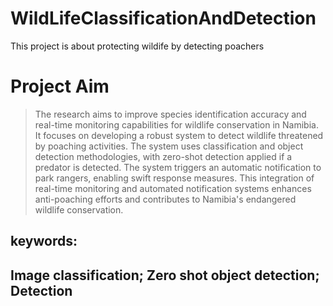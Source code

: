 # WildLifeClassificationAndDetection
This project is about protecting wildife by detecting poachers


# Project Aim
> The research aims to improve species identification accuracy and real-time monitoring capabilities for wildlife conservation in Namibia. It focuses on developing a robust system to detect wildlife threatened by poaching activities. The system uses classification and object detection methodologies, with zero-shot detection applied if a predator is detected. The system triggers an automatic notification to park rangers, enabling swift response measures. This integration of real-time monitoring and automated notification systems enhances anti-poaching efforts and contributes to Namibia's endangered wildlife conservation.

## keywords: 
## Image classification; Zero shot object detection; Detection
